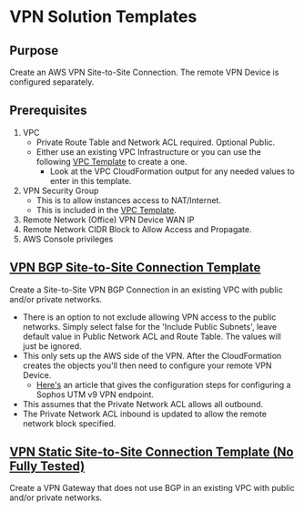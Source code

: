 # VPN Solution Templates

## Purpose
Create an AWS VPN Site-to-Site Connection. The remote VPN Device is configured separately.

## Prerequisites
1. VPC
    * Private Route Table and Network ACL required. Optional Public.
    * Either use an existing VPC Infrastructure or you can use the following [VPC Template](https://github.com/stelligent/cloudformation_templates/blob/master/infrastructure/vpc/vpc.template) to create a one.
        * Look at the VPC CloudFormation output for any needed values to enter in this template.
2. VPN Security Group
    * This is to allow instances access to NAT/Internet.
    * This is included in the [VPC Template](https://github.com/stelligent/cloudformation_templates/blob/master/infrastructure/vpc/vpc.template).
3. Remote Network (Office) VPN Device WAN IP
4. Remote Network CIDR Block to Allow Access and Propagate.
5. AWS Console privileges

## [VPN BGP Site-to-Site Connection Template](https://github.com/stelligent/cloudformation_templates/blob/master/infrastructure/vpn/vpn-bgp.template)
Create a Site-to-Site VPN BGP Connection in an existing VPC with public and/or private networks.
* There is an option to not exclude allowing VPN access to the public networks. Simply select false for the 'Include Public Subnets', leave default value in Public Network ACL and Route Table. The values will just be ignored.
* This only sets up the AWS side of the VPN. After the CloudFormation creates the objects you'll then need to configure your remote VPN Device.
    * [Here's](https://www.bonusbits.com/wiki/HowTo:Setup_Site_to_Site_VPN_from_AWS_VPC_to_Sophos_UTM) an article that gives the configuration steps for configuring a Sophos UTM v9 VPN endpoint.
* This assumes that the Private Network ACL allows all outbound.
* The Private Network ACL inbound is updated to allow the remote network block specified.

## [VPN Static Site-to-Site Connection Template (No Fully Tested)](https://github.com/stelligent/cloudformation_templates/blob/master/infrastructure/vpn/vpn-static.template)
Create a VPN Gateway that does not use BGP in an existing VPC with public and/or private networks.
